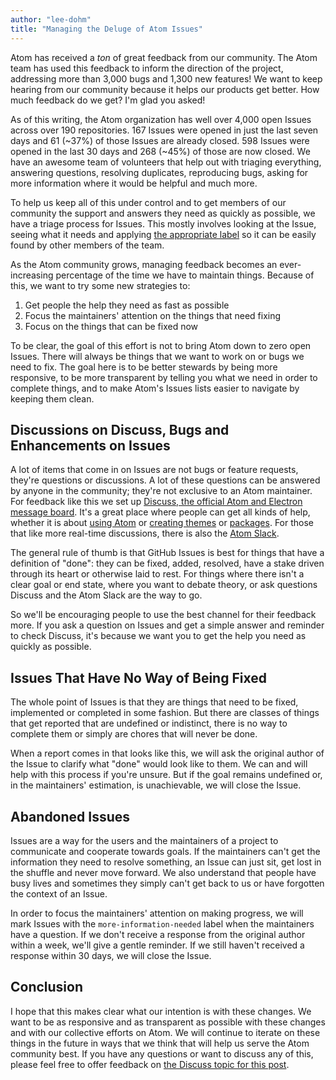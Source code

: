 ```yaml
---
author: "lee-dohm"
title: "Managing the Deluge of Atom Issues"
---
```


Atom has received a _ton_ of great feedback from our community. The Atom team has used this feedback to inform the direction of the project, addressing more than 3,000 bugs and 1,300 new features! We want to keep hearing from our community because it helps our products get better. How much feedback do we get? I'm glad you asked!

<!--more-->

As of this writing, the Atom organization has well over 4,000 open Issues across over 190 repositories. 167 Issues were opened in just the last seven days and 61 (~37%) of those Issues are already closed. 598 Issues were opened in the last 30 days and 268 (~45%) of those are now closed. We have an awesome team of volunteers that help out with triaging everything, answering questions, resolving duplicates, reproducing bugs, asking for more information where it would be helpful and much more.

To help us keep all of this under control and to get members of our community the support and answers they need as quickly as possible, we have a triage process for Issues. This mostly involves looking at the Issue, seeing what it needs and applying [the appropriate label](https://github.com/atom/atom/blob/master/CONTRIBUTING.md#issue-and-pull-request-labels) so it can be easily found by other members of the team.

As the Atom community grows, managing feedback becomes an ever-increasing percentage of the time we have to maintain things. Because of this, we want to try some new strategies to:

1. Get people the help they need as fast as possible
2. Focus the maintainers' attention on the things that need fixing
3. Focus on the things that can be fixed now

To be clear, the goal of this effort is not to bring Atom down to zero open Issues. There will always be things that we want to work on or bugs we need to fix. The goal here is to be better stewards by being more responsive, to be more transparent by telling you what we need in order to complete things, and to make Atom's Issues lists easier to navigate by keeping them clean.

## Discussions on Discuss, Bugs and Enhancements on Issues

A lot of items that come in on Issues are not bugs or feature requests, they're questions or discussions. A lot of these questions can be answered by anyone in the community; they're not exclusive to an Atom maintainer. For feedback like this we set up [Discuss, the official Atom and Electron message board](https://discuss.atom.io/). It's a great place where people can get all kinds of help, whether it is about [using Atom](https://discuss.atom.io/c/support) or [creating themes](https://discuss.atom.io/c/themes) or [packages](https://discuss.atom.io/c/packages). For those that like more real-time discussions, there is also the [Atom Slack](https://discuss.atom.io/t/join-us-on-slack/16638).

The general rule of thumb is that GitHub Issues is best for things that have a definition of "done": they can be fixed, added, resolved, have a stake driven through its heart or otherwise laid to rest. For things where there isn't a clear goal or end state, where you want to debate theory, or ask questions Discuss and the Atom Slack are the way to go.

So we'll be encouraging people to use the best channel for their feedback more. If you ask a question on Issues and get a simple answer and reminder to check Discuss, it's because we want you to get the help you need as quickly as possible.

## Issues That Have No Way of Being Fixed

The whole point of Issues is that they are things that need to be fixed, implemented or completed in some fashion. But there are classes of things that get reported that are undefined or indistinct, there is no way to complete them or simply are chores that will never be done.

When a report comes in that looks like this, we will ask the original author of the Issue to clarify what "done" would look like to them. We can and will help with this process if you're unsure. But if the goal remains undefined or, in the maintainers' estimation, is unachievable, we will close the Issue.

## Abandoned Issues

Issues are a way for the users and the maintainers of a project to communicate and cooperate towards goals. If the maintainers can't get the information they need to resolve something, an Issue can just sit, get lost in the shuffle and never move forward. We also understand that people have busy lives and sometimes they simply can't get back to us or have forgotten the context of an Issue.

In order to focus the maintainers' attention on making progress, we will mark Issues with the `more-information-needed` label when the maintainers have a question. If we don't receive a response from the original author within a week, we'll give a gentle reminder. If we still haven't received a response within 30 days, we will close the Issue.

## Conclusion

I hope that this makes clear what our intention is with these changes. We want to be as responsive and as transparent as possible with these changes and with our collective efforts on Atom. We will continue to iterate on these things in the future in ways that we think that will help us serve the Atom community best. If you have any questions or want to discuss any of this, please feel free to offer feedback on [the Discuss topic for this post](https://discuss.atom.io/t/blog-managing-the-deluge-of-atom-issues/28012).
